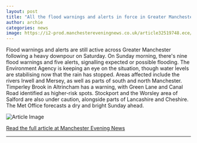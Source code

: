 ```yaml
---
layout: post
title: "All the flood warnings and alerts in force in Greater Manchester on Sunday morning"
author: archie
categories: news
image: https://i2-prod.manchestereveningnews.co.uk/article32519748.ece/ALTERNATES/s1200/0_floodmap.jpg
---
```

Flood warnings and alerts are still active across Greater Manchester following a heavy downpour on Saturday. On Sunday morning, there's nine flood warnings and five alerts, signalling expected or possible flooding. The Environment Agency is keeping an eye on the situation, though water levels are stabilising now that the rain has stopped. Areas affected include the rivers Irwell and Mersey, as well as parts of south and north Manchester. Timperley Brook in Altrincham has a warning, with Green Lane and Canal Road identified as higher-risk spots. Stockport and the Worsley area of Salford are also under caution, alongside parts of Lancashire and Cheshire. The Met Office forecasts a dry and bright Sunday ahead.

![Article Image](https://i2-prod.manchestereveningnews.co.uk/article32519748.ece/ALTERNATES/s1200/0_floodmap.jpg)

[Read the full article at Manchester Evening News](https://www.manchestereveningnews.co.uk/news/greater-manchester-news/flood-warnings-alerts-32519719)

---
